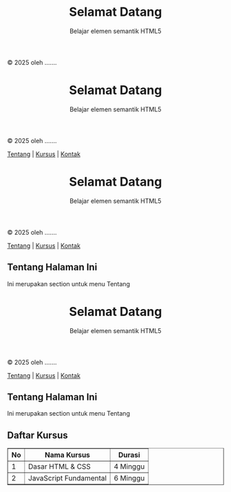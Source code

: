 <!DOCTYPE html>
 <html lang="id">
 <head>
    <meta charset="UTF-8">
    <meta name="viewport" content="width=device-width, 
initial-scale=1.0">
    <title>Latihan 1 - HTML5</title>
 </head>
 <body>
    <header>
        <h1>Selamat Datang</h1>
        <p>Belajar elemen semantik HTML5</p>
    </header>
    <!-- bagian untuk latihan berikutnya -->
 <footer>
        <p>&copy; 2025 oleh ……. </p>
    </footer>
 </body>
 </html>




 <!DOCTYPE html>
 <html lang="id">
 <head>
    <meta charset="UTF-8">
    <meta name="viewport" content="width=device-width, 
initial-scale=1.0">
    <title>Latihan 2 - HTML5</title>
 </head>
 <body>
    <header>
        <h1>Selamat Datang</h1>
        <p>Belajar elemen semantik HTML5</p>
    </header>
    <!-- bagian untuk latihan berikutnya -->
 <footer>
        <p>&copy; 2025 oleh ……. </p>
    </footer>
 </body>
 </html>
<nav>
 <a href="#tentang">Tentang</a> |
 <a href="#kursus">Kursus</a> |
 <a href="#kontak">Kontak</a>
</nav>



<!DOCTYPE html>
 <html lang="id">
 <head>
    <meta charset="UTF-8">
    <meta name="viewport" content="width=device-width, 
initial-scale=1.0">
    <title>Latihan 2 - HTML5</title>
 </head>
 <body>
    <header>
        <h1>Selamat Datang</h1>
        <p>Belajar elemen semantik HTML5</p>
    </header>
    <!-- bagian untuk latihan berikutnya -->
 <footer>
        <p>&copy; 2025 oleh ……. </p>
    </footer>
 </body>
 </html>
<nav>
 <a href="#tentang">Tentang</a> |
 <a href="#kursus">Kursus</a> |
 <a href="#kontak">Kontak</a>
</nav>
<section id="tentang">
 <h2>Tentang Halaman Ini</h2>
  <p>Ini merupakan section untuk menu Tentang</p>
 </section>



 <!DOCTYPE html>
 <html lang="id">
 <head>
    <meta charset="UTF-8">
    <meta name="viewport" content="width=device-width, 
initial-scale=1.0">
    <title>Latihan 2 - HTML5</title>
 </head>
 <body>
    <header>
        <h1>Selamat Datang</h1>
        <p>Belajar elemen semantik HTML5</p>
    </header>
    <!-- bagian untuk latihan berikutnya -->
 <footer>
        <p>&copy; 2025 oleh ……. </p>
    </footer>
 </body>
 </html>
<nav>
 <a href="#tentang">Tentang</a> |
 <a href="#kursus">Kursus</a> |
 <a href="#kontak">Kontak</a>
</nav>
<section id="tentang">
 <h2>Tentang Halaman Ini</h2>
  <p>Ini merupakan section untuk menu Tentang</p>
 </section>
 <section id="kursus">
 <h2>Daftar Kursus</h2>
   <table border="1">
 <tr>
 <th>No</th>
        <th>Nama Kursus</th>
        <th>Durasi</th>
     </tr>
     <tr>
        <td>1</td>
        <td>Dasar HTML & CSS</td>
        <td>4 Minggu</td>
     </tr>
     <tr>
        <td>2</td>
        <td>JavaScript Fundamental</td>
        <td>6 Minggu</td>
     </tr>
   </table>
 </section>




